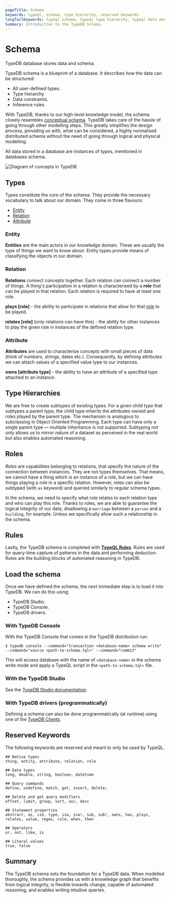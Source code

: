 ```yaml
---
pageTitle: Schema
keywords: typeql, schema, type hierarchy, reserved keywords
longTailKeywords: typeql schema, typeql type hierarchy, typeql data model, typeql reserved keyword
Summary: Introduction to the TypeDB Schema.
---
```


# Schema

TypeDB database stores data and schema. 

TypeDB schema is a blueprint of a database. It describes how the data can be structured: 

- All user-defined types. 
- Type hierarchy. 
- Data constraints. 
- Inference rules. 

With TypeDB, thanks to our high-level knowledge model, the schema closely resembles 
[conceptual schema](https://en.wikipedia.org/wiki/Conceptual_schema). TypeDB takes care of the hassle of going through
other modelling steps. This greatly simplifies the design process, providing us with, what can be considered, a highly 
normalised distributed schema without the need of going through logical and physical modelling.

All data stored in a database are instances of types, mentioned in databases schema.

![Diagram of concepts in TypeDB](../../images/client-api/overview_hierarchy.png)

## Types

Types constitute the core of the schema. They provide the necessary vocabulary to talk about our domain. They come in 
three flavours: 
- [Entity](../../09-schema/01-concepts.md#entity)
- [Relation](../../09-schema/01-concepts.md#relation)
- [Attribute](../../09-schema/01-concepts.md#attribute)

### Entity 

**Entities** are the main actors in our knowledge domain. These are usually the type of things we want to know about. 
Entity types provide means of classifying the objects in our domain.

### Relation

**Relations** connect concepts together. Each relation can connect a number of things. A thing's participation in a 
relation is characterised by a **role** that can be played in that relation. Each relation is required to have at least 
one role.

**plays [role]** - the ability to participate in relations that allow for that [role](#roles) to be played.

**relates [role]** (only relations can have this) - the ability for other instances to play the given role in instances 
of the defined relation type.

### Attribute

**Attributes** are used to characterise concepts with small pieces of data (think of numbers, strings, dates etc.). Consequently, by defining attributes we can attach values of a specified value type to our instances.

**owns [attribute type]** - the ability to have an attribute of a specified type attached to an instance.

## Type Hierarchies

We are free to create subtypes of existing types. For a given child type that subtypes a parent type, the child 
type inherits the attributes owned and roles played by the parent type. The mechanism is analogous to subclassing in 
Object Oriented Programming. Each type can have only a single parent type — multiple inheritance is not supported.
Subtyping not only allows us to mirror nature of a dataset as perceived in the real world but also enables automated 
reasoning.

## Roles

_Roles_ are capabilities belonging to relations, that specify the nature of the connection between instances. 
They are not types themselves. That means, we cannot have a thing which is an instance of a role, but we can have things
playing a role in a specific relation. However, roles can also be subtyped (with `as` keyword) and queried similarly to 
regular schema types. 

In the schema, we need to specify what role relates to each relation type and who can play this role. Thanks to roles, 
we are able to guarantee the logical integrity of our data, disallowing a `marriage` between a `person` and a 
`building`, for example. Unless we specifically allow such a relationship in the schema.

## Rules

Lastly, the TypeDB schema is completed with [**TypeQL Rules**](../../09-schema/03-rules.md). Rules are used for 
query-time capture of patterns in the data and performing deduction. Rules are the building blocks of automated 
reasoning in TypeDB.

## Load the schema

Once we have defined the schema, the next immediate step is to load it into TypeDB. We can do this using:

- TypeDB Studio.
- TypeDB Console.
- TypeDB drivers.

### With TypeDB Console

With the TypeDB Console that comes in the TypeDB distribution run: 

```
$ typedb console --command="transaction <database-name> schema write" --command="source <path-to-schema.tql>" --command="commit"
```

This will access database with the name of `<database-name>` in the schema write mode and apply a TypeQL script in the
`<path-to-schema.tql>` file.

### With the TypeDB Studio

See the [TypeDB Studio documentation](05-studio.md#write-a-schema).

### With TypeDB drivers (programmatically)

Defining a schema can also be done programmatically (at runtime) using one of the 
[TypeDB Clients](../01-start/05-clients.md).

<!---
Concepts and rules
-->

## Reserved Keywords

The following keywords are reserved and meant to only be used by TypeQL.
<!-- test-ignore -->
```typeql
## Native types
thing, entity, attribute, relation, role

## Data types
long, double, string, boolean, datetime

## Query commands
define, undefine, match, get, insert, delete;

## Delete and get query modifiers
offset, limit, group, sort, asc, desc

## Statement properties
abstract, as, iid, type, isa, isa!, sub, sub!, owns, has, plays, relates, value, regex, rule, when, then

## Operators
or, not, like, is

## Literal values
true, false
```

## Summary

The TypeDB schema sets the foundation for a TypeDB data. When modelled thoroughly, the schema provides us 
with a knowledge graph that benefits from logical integrity, is flexible towards change, capable of automated reasoning,
and enables writing intuitive queries.
